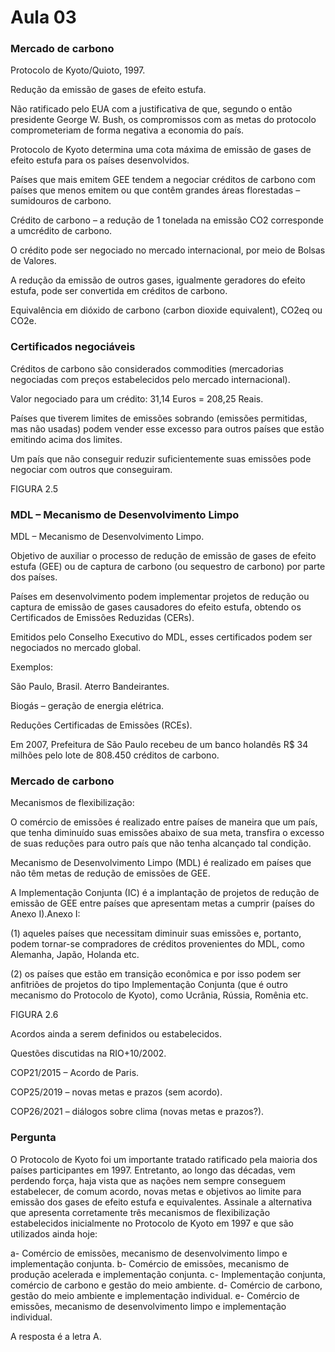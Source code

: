 # Aula 03

### Mercado de carbono

Protocolo de Kyoto/Quioto, 1997. 

Redução da emissão de gases de efeito estufa. 

Não ratificado pelo EUA com a justificativa de que, segundo o então presidente George W. Bush, os compromissos com as metas do protocolo comprometeriam de forma negativa a economia do país.

Protocolo de Kyoto determina uma cota máxima de emissão de gases de efeito estufa para os países desenvolvidos. 

Países que mais emitem GEE tendem a negociar créditos de carbono com países que menos emitem ou que contêm grandes áreas florestadas – sumidouros de carbono.

Crédito de carbono – a redução de 1 tonelada na emissão CO2 corresponde a umcrédito de carbono. 

O crédito pode ser negociado no mercado internacional, por meio de Bolsas de Valores.

A redução da emissão de outros gases, igualmente geradores do efeito estufa, pode ser convertida em créditos de carbono.

Equivalência em dióxido de carbono (carbon dioxide equivalent), CO2eq ou CO2e.

### Certificados negociáveis

Créditos de carbono são considerados commodities (mercadorias negociadas com preços estabelecidos pelo mercado internacional).

Valor negociado para um crédito: 31,14 Euros = 208,25 Reais. 

Países que tiverem limites de emissões sobrando (emissões permitidas, mas não usadas) podem vender esse excesso para outros países que estão emitindo acima dos limites. 

Um país que não conseguir reduzir suficientemente suas emissões pode negociar com outros que conseguiram.

FIGURA 2.5

### MDL – Mecanismo de Desenvolvimento Limpo

MDL – Mecanismo de Desenvolvimento Limpo. 

Objetivo de auxiliar o processo de redução de emissão de gases de efeito estufa (GEE) ou de captura de carbono (ou sequestro de carbono) por parte dos países.

Países em desenvolvimento podem implementar projetos de redução ou captura de emissão de gases causadores do efeito estufa, obtendo os Certificados de Emissões Reduzidas (CERs). 

Emitidos pelo Conselho Executivo do MDL, esses certificados podem ser negociados no mercado global.

Exemplos:

São Paulo, Brasil. Aterro Bandeirantes.

Biogás – geração de energia elétrica.

Reduções Certificadas de Emissões (RCEs).

Em 2007, Prefeitura de São Paulo recebeu de um banco holandês R$ 34 milhões pelo lote de 808.450 créditos de carbono.

### Mercado de carbono

Mecanismos de flexibilização:

O comércio de emissões é realizado entre países de maneira que um país, que tenha diminuído suas emissões abaixo de sua meta, transfira o excesso de suas reduções para outro país que não tenha alcançado tal condição.

Mecanismo de Desenvolvimento Limpo (MDL) é realizado em países que não têm metas de redução de emissões de GEE.

A Implementação Conjunta (IC) é a implantação de projetos de redução de emissão de GEE entre países que apresentam metas a cumprir (países do Anexo I).Anexo I:

(1) aqueles países que necessitam diminuir suas emissões e, portanto, podem tornar-se compradores de créditos provenientes do MDL, como Alemanha, Japão, Holanda etc. 

(2) os países que estão em transição econômica e por isso podem ser anfitriões de projetos do tipo Implementação Conjunta (que é outro mecanismo do Protocolo de Kyoto), como Ucrânia, Rússia, Romênia etc.

FIGURA 2.6

Acordos ainda a serem definidos ou estabelecidos.

Questões discutidas na RIO+10/2002.

COP21/2015 – Acordo de Paris.

COP25/2019 – novas metas e prazos (sem acordo).

COP26/2021 – diálogos sobre clima (novas metas e prazos?).

### Pergunta

O Protocolo de Kyoto foi um importante tratado ratificado pela maioria dos países participantes em 1997. Entretanto, ao longo das décadas, vem perdendo força, haja vista que as nações nem sempre conseguem estabelecer, de comum acordo, novas metas e objetivos ao limite para emissão dos gases de efeito estufa e equivalentes. Assinale a alternativa que apresenta corretamente três mecanismos de flexibilização estabelecidos inicialmente no Protocolo de Kyoto em 1997 e que são utilizados ainda hoje:

a- Comércio de emissões, mecanismo de desenvolvimento limpo e implementação conjunta.
b- Comércio de emissões, mecanismo de produção acelerada e implementação conjunta.
c- Implementação conjunta, comércio de carbono e gestão do meio ambiente.
d- Comércio de carbono, gestão do meio ambiente e implementação individual.
e- Comércio de emissões, mecanismo de desenvolvimento limpo e implementação individual.

A resposta é a letra A.



